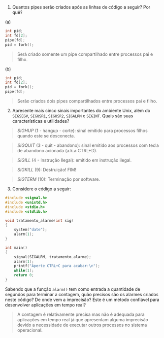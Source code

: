 1. Quantos pipes serão criados após as linhas de código a seguir? Por quê?

(a)
```C
int pid;
int fd[2];
pipe(fd);
pid = fork();
```

> Será criado somente um pipe compartilhado entre processos pai e filho.

(b)
```C
int pid;
int fd[2];
pid = fork();
pipe(fd);
```

> Serão criados dois pipes compartilhados entre processos pai e filho.

2. Apresente mais cinco sinais importantes do ambiente Unix, além do `SIGSEGV`, `SIGUSR1`, `SIGUSR2`, `SIGALRM` e `SIGINT`. Quais são suas características e utilidades?

> *SIGHUP* (1 - hangup - corte): sinal emitido para processos filhos quando este se desconecta.

> *SIGQUIT* (3 - quit - abandono): sinal emitido aos processos com tecla de abandono acionada (a.k.a CTRL+D).

> *SIGILL* (4 - Instrução Ilegal): emitido em instrução ilegal.

> *SIGKILL* (9): Destruição! FIM!

> *SIGTERM* (10): Terminação por software.

3. Considere o código a seguir:

```C
#include <signal.h>
#include <unistd.h>
#include <stdio.h>
#include <stdlib.h>

void tratamento_alarme(int sig)
{
	system("date");
	alarm(1);
}

int main()
{
	signal(SIGALRM, tratamento_alarme);
	alarm(1);
	printf("Aperte CTRL+C para acabar:\n");
	while(1);
	return 0;
}
```

Sabendo que a função `alarm()` tem como entrada a quantidade de segundos para terminar a contagem, quão precisos são os alarmes criados neste código? De onde vem a imprecisão? Este é um método confiável para desenvolver aplicações em tempo real?

> A contagem é relativamente precisa mas não é adequada para aplicações em tempo real já que apresentam alguma imprecisão devido a necessidade de executar outros processos no sistema operacional.